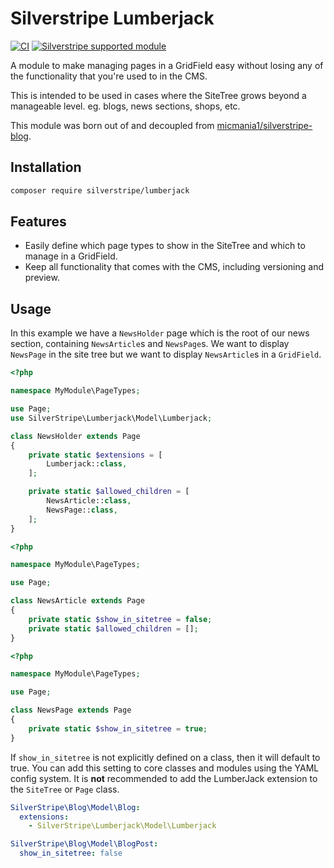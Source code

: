 # Silverstripe Lumberjack

[![CI](https://github.com/silverstripe/silverstripe-lumberjack/actions/workflows/ci.yml/badge.svg)](https://github.com/silverstripe/silverstripe-lumberjack/actions/workflows/ci.yml)
[![Silverstripe supported module](https://img.shields.io/badge/silverstripe-supported-0071C4.svg)](https://www.silverstripe.org/software/addons/silverstripe-commercially-supported-module-list/)

A module to make managing pages in a GridField easy without losing any of the functionality that you're used to in the CMS.

This is intended to be used in cases where the SiteTree grows beyond a manageable level. eg. blogs, news sections, shops, etc.

This module was born out of and decoupled from [micmania1/silverstripe-blog](https://github.com/micmania1/silverstripe-blogger).

## Installation

```sh
composer require silverstripe/lumberjack
```

## Features

* Easily define which page types to show in the SiteTree and which to manage in a GridField.
* Keep all functionality that comes with the CMS, including versioning and preview.

## Usage

In this example we have a `NewsHolder` page which is the root of our news section, containing `NewsArticle`s and
`NewsPage`s. We want to display `NewsPage` in the site tree but we want to display `NewsArticle`s in a `GridField`.

```php
<?php

namespace MyModule\PageTypes;

use Page;
use SilverStripe\Lumberjack\Model\Lumberjack;

class NewsHolder extends Page
{
    private static $extensions = [
        Lumberjack::class,
    ];

    private static $allowed_children = [
        NewsArticle::class,
        NewsPage::class,
    ];
}
```

```php
<?php

namespace MyModule\PageTypes;

use Page;

class NewsArticle extends Page
{
    private static $show_in_sitetree = false;
    private static $allowed_children = [];
}
```

```php
<?php

namespace MyModule\PageTypes;

use Page;

class NewsPage extends Page
{
    private static $show_in_sitetree = true;
}
```

If `show_in_sitetree` is not explicitly defined on a class, then it will default to true. You can add this setting to
core classes and modules using the YAML config system. It is **not** recommended to add the LumberJack extension to
the `SiteTree` or `Page` class.

```yaml
SilverStripe\Blog\Model\Blog:
  extensions:
    - SilverStripe\Lumberjack\Model\Lumberjack

SilverStripe\Blog\Model\BlogPost:
  show_in_sitetree: false
```
